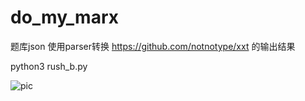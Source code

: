 # do_my_marx

题库json 使用parser转换 https://github.com/notnotype/xxt  的输出结果

python3 rush_b.py

![pic](https://raw.githubusercontent.com/Ylarod/do_my_marx/main/assets/pic.png)
